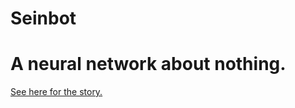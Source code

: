 # Seinbot
# A neural network about nothing.

[See here for the story.](https://medium.com/australian-robotics-society/deep-nothing-understanding-humans-d180299f61d3)



